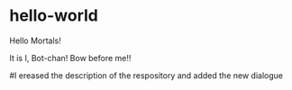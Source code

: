 # hello-world

Hello Mortals!

It is I, Bot-chan! Bow before me!!

#I ereased the description of the respository and added the new dialogue

